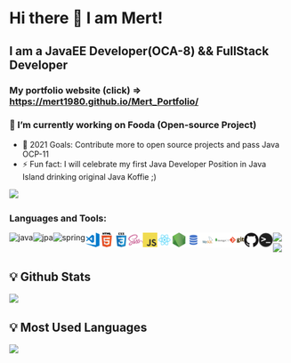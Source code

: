 # Hi there 👋 I am Mert! 

## I am a JavaEE Developer(OCA-8) && FullStack Developer

### My portfolio website (click) => https://mert1980.github.io/Mert_Portfolio/

### 🔭 I’m currently working on Fooda (Open-source Project)
- 🥅 2021 Goals: Contribute more to open source projects and pass Java OCP-11
- ⚡ Fun fact: I will celebrate my first Java Developer Position in Java Island drinking original Java Koffie ;)

![](https://komarev.com/ghpvc/?username=Mert1980)

### Languages and Tools:
<img align="left" alt="java" height=26px src="https://logos-download.com/wp-content/uploads/2016/10/Java_logo_icon.png"/>
<img align="left" alt="jpa" height=26px src="https://images.tute.io/tute/topic/jpa.png"/>
<img align="left" alt="spring" height=26px src="https://image.pngaaa.com/579/2459579-middle.png"/>
<img align="left" alt="Visual Studio Code" width="26px" src="https://raw.githubusercontent.com/github/explore/80688e429a7d4ef2fca1e82350fe8e3517d3494d/topics/visual-studio-code/visual-studio-code.png" />
<img align="left" alt="HTML5" width="26px" src="https://raw.githubusercontent.com/github/explore/80688e429a7d4ef2fca1e82350fe8e3517d3494d/topics/html/html.png" />
<img align="left" alt="CSS3" width="26px" src="https://raw.githubusercontent.com/github/explore/80688e429a7d4ef2fca1e82350fe8e3517d3494d/topics/css/css.png" />
<img align="left" alt="Sass" width="26px" src="https://raw.githubusercontent.com/github/explore/80688e429a7d4ef2fca1e82350fe8e3517d3494d/topics/sass/sass.png" />
<img align="left" alt="JavaScript" width="26px" src="https://raw.githubusercontent.com/github/explore/80688e429a7d4ef2fca1e82350fe8e3517d3494d/topics/javascript/javascript.png" />
<img align="left" alt="React" width="26px" src="https://raw.githubusercontent.com/github/explore/80688e429a7d4ef2fca1e82350fe8e3517d3494d/topics/react/react.png" />
<img align="left" alt="Node.js" width="26px" src="https://raw.githubusercontent.com/github/explore/80688e429a7d4ef2fca1e82350fe8e3517d3494d/topics/nodejs/nodejs.png" />

<img align="left" alt="SQL" width="26px" src="https://raw.githubusercontent.com/github/explore/80688e429a7d4ef2fca1e82350fe8e3517d3494d/topics/sql/sql.png" />
<img align="left" alt="MySQL" width="26px" src="https://raw.githubusercontent.com/github/explore/80688e429a7d4ef2fca1e82350fe8e3517d3494d/topics/mysql/mysql.png" />
<img align="left" alt="MongoDB" width="26px" src="https://raw.githubusercontent.com/github/explore/80688e429a7d4ef2fca1e82350fe8e3517d3494d/topics/mongodb/mongodb.png" />
<img align="left" alt="Git" width="26px" src="https://raw.githubusercontent.com/github/explore/80688e429a7d4ef2fca1e82350fe8e3517d3494d/topics/git/git.png" />
<img align="left" alt="GitHub" width="26px" src="https://raw.githubusercontent.com/github/explore/78df643247d429f6cc873026c0622819ad797942/topics/github/github.png" />
<img align="left" alt="Terminal" width="26px" src="https://raw.githubusercontent.com/github/explore/80688e429a7d4ef2fca1e82350fe8e3517d3494d/topics/terminal/terminal.png" />
<img  width="26px" src="https://upload.wikimedia.org/wikipedia/commons/thumb/b/b2/Bootstrap_logo.svg/480px-Bootstrap_logo.svg.png">
<img  height=26 src="https://seeklogo.com/images/R/redux-logo-9CA6836C12-seeklogo.com.png">

## <summary>:bulb: Github Stats</summary>
<img src="https://github-readme-stats.vercel.app/api?username=Mert1980&theme=dark" >

## <summary>:bulb:  Most Used Languages</summary>
<img src="https://github-readme-stats.vercel.app/api/top-langs/?username=Mert1980&layout=compact&theme=dark" >




<!--
**Mert1980/Mert1980** is a ✨ _special_ ✨ repository because its `README.md` (this file) appears on your GitHub profile.

Here are some ideas to get you started:

- 🔭 I’m currently working on Fooda (Open-source Project)
- 🌱 I’m currently learning 
- 👯 I’m looking to collaborate on ...
- 🤔 I’m looking for help with ...
- 💬 Ask me about ...
- 📫 How to reach me: ...
- 😄 Pronouns: ...
- ⚡ Fun fact: ...
-->
